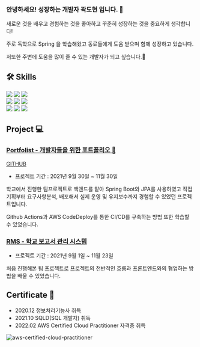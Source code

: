 ### 안녕하세요! 성장하는 개발자 곽도현 입니다. 👋

새로운 것을 배우고 경험하는 것을 좋아하고 꾸준히 성장하는 것을 중요하게 생각합니다!

주로 독학으로 Spring 을 학습해왔고 동료들에게 도움 받으며 함께 성장하고 있습니다.

저또한 주변에 도움을 많이 줄 수 있는 개발자가 되고 싶습니다.🤑


## 🛠️ Skills
<p>
  <img src="https://img.shields.io/badge/Java-007396?style=flat-square&logo=Java&logoColor=black"/>
  <img src="https://img.shields.io/badge/Python-3776AB?style=flat-square&logo=Python&logoColor=black"/>
  <img src="https://img.shields.io/badge/javascript-F7DF1E?style=flat-square&logo=javascript&logoColor=black">
    <br>
  <img src="https://img.shields.io/badge/Spring Boot-6DB33F?style=flat-square&logo=Spring&logoColor=black"/>
  <img src="https://img.shields.io/badge/MySQL-4479A1?style=flat-square&logo=MySQL&logoColor=black"/>
  <img src="https://img.shields.io/badge/Redis-DC382D?style=flat-square&logo=Redis&logoColor=black"/>
    <br>
  <img src="https://img.shields.io/badge/Amazon AWS-232F3E?style=flat-square&logo=Amazon-AWS&logoColor=black"/>
  <img src="https://img.shields.io/badge/Docker-2496ED?style=flat-square&logo=Docker&logoColor=black"/>
  <img src="https://img.shields.io/badge/Swagger-85EA2D?style=flat-square&logo=Swagger&logoColor=black"/>
 </p>
 
 ## Project 💻
 
 ### [Portfolist - 개발자들을 위한 포트폴리오 🎨](https://portfolist.kr)
 [GITHUB](https://github.com/DSM-Portfolist)
 
 - 프로젝트 기간 : 2021년 9월 30일 ~ 11월 30일
 
 학교에서 진행한 팀프로젝트로 백엔드를 맡아 Spring Boot와 JPA를 사용하였고 직접 기획부터 요구사항분석, 배포해서 실제 운영 및 유지보수까지 경험할 수 있었던 프로젝트입니다.
 
 Github Actions과 AWS CodeDeploy를 통한 CI/CD를 구축하는 방법 또한 학습할 수 있었습니다.
 
 
 ### [RMS - 학교 보고서 관리 시스템](https://github.com/DSM-SUBMIT/rms_backend_springboot)
 
 - 프로젝트 기간 : 2021년 9월 1일 ~ 11월 23일

처음 진행해본 팀 프로젝트로 프로젝트의 전반적인 흐름과 프론트엔드와의 협업하는 방법을 배울 수 있었습니다.


## Certificate 🏅
- 2020.12 정보처리기능사 취득
- 2021.10 SQLD(SQL 개발자) 취득
- 2022.02 AWS Certified Cloud Practitioner 자격증 취득

![aws-certified-cloud-practitioner](https://user-images.githubusercontent.com/66357473/159420476-ae86bf69-d85d-411a-8aad-71680d374ee7.png)




 
 
 
